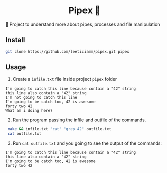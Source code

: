 <h1 align="center">Pipex 👋</h1>
<p>🧪 Project to understand more about pipes, processes and file manipulation


## Install

```sh
git clone https://github.com/leeticiamm/pipex.git pipex
```

## Usage

1. Create a `infile.txt` file inside project `pipex` folder

```
I'm going to catch this line because contain a "42" string
this line also contain a "42" string
I'm not going to catch this line
I'm going to be catch too, 42 is awesome
forty two 42
What am i doing here?
```

2. Run the program passing the infile and outfile of the commands.

```sh
 make && infile.txt "cat" "grep 42" outfile.txt
 cat outfile.txt
```


3. Run `cat outfile.txt` and you going to see the output of the commands:

```
I'm going to catch this line because contain a "42" string
this line also contain a "42" string
I'm going to be catch too, 42 is awesome
forty two 42
```